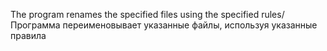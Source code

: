The program renames the specified files using the specified rules/Программа переименовывает указанные файлы, используя указанные правила